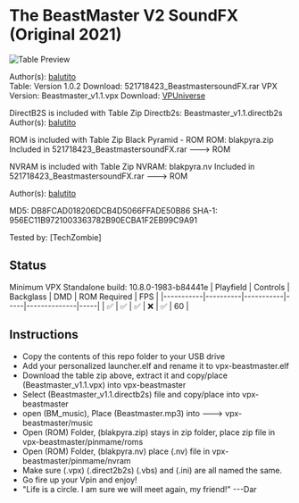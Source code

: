 # The BeastMaster V2 SoundFX (Original 2021)

![Table Preview](https://vpuniverse.com/screenshots/monthly_2021_10/20211027_183639.jpg.00e15ca9ea12afde87a0881978f09a25.jpg)

Author(s): [balutito](https://vpuniverse.com/profile/36070-balutito/)  
Table: Version 1.0.2
Download: 521718423_BeastmastersoundFX.rar
VPX Version: Beastmaster_v1.1.vpx
Download:  [VPUniverse](https://vpuniverse.com/files/file/7792-the-beastmaster-v2-soundfx/)

DirectB2S is included with Table Zip
Directb2s: Beastmaster_v1.1.directb2s
Author(s): [balutito](https://vpuniverse.com/profile/36070-balutito/) 

ROM is included with Table Zip
Black Pyramid - ROM
ROM: blakpyra.zip
Included in 521718423_BeastmastersoundFX.rar ---> ROM

NVRAM is included with Table Zip
NVRAM: blakpyra.nv
Included in 521718423_BeastmastersoundFX.rar ---> ROM

Author(s): [balutito](https://vpuniverse.com/profile/36070-balutito/)

MD5: DB8FCAD018206DCB4D5066FFADE50B86
SHA-1: 956EC11B9721003363782B90ECBA1F2EB99C9A91

Tested by:
[TechZombie]

## Status 

Minimum VPX Standalone build: 10.8.0-1983-b84441e
| Playfield | Controls | Backglass | DMD | ROM Required | FPS | 
|-----------|----------|-----------|-----|--------------|-----|
| :white_check_mark: | :white_check_mark: | :white_check_mark: | :x: | :white_check_mark: | 60 |

## Instructions

- Copy the contents of this repo folder to your USB drive
- Add your personalized launcher.elf and rename it to vpx-beastmaster.elf
- Download the table zip above, extract it and copy/place (Beastmaster_v1.1.vpx) into vpx-beastmaster
- Select (Beastmaster_v1.1.directb2s) file and copy/place into vpx-beastmaster
- open (BM_music), Place (Beastmaster.mp3) into ---> vpx-beastmaster/music
- Open (ROM) Folder, (blakpyra.zip) stays in zip folder, place zip file in vpx-beastmaster/pinmame/roms
- Open (ROM) Folder, (blakpyra.nv) place (.nv) file in vpx-beastmaster/pinmame/nvram
- Make sure (.vpx) (.direct2b2s) (.vbs) and (.ini) are all named the same. 
- Go fire up your Vpin and enjoy!
- "Life is a circle. I am sure we will meet again, my friend!"  ---Dar